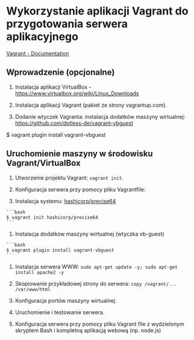 # Wykorzystanie aplikacji Vagrant do przygotowania serwera aplikacyjnego

[Vagrant - Documentation](https://www.vagrantup.com/docs/index.html)

## Wprowadzenie (opcjonalne)

1. Instalacja aplikacji VirtualBox - https://www.virtualbox.org/wiki/Linux_Downloads

1. Instalacja aplikacji Vagrant (pakiet ze strony vagrantup.com).

1. Dodanie wtyczek Vagranta: instalacja dodatków maszyny wirtualnej: https://github.com/dotless-de/vagrant-vbguest

  $ vagrant plugin install vagrant-vbguest

## Uruchomienie maszyny w środowisku Vagrant/VirtualBox

1. Utworzenie projektu Vagrant: `vagrant init`.

1. Konfiguracja serwera przy pomocy pliku Vagrantfile:

  1. Instalacja systemu: [hashicorp/precise64](https://app.vagrantup.com/hashicorp/boxes/precise64)

    ```bash
    $ vagrant init hashicorp/precise64
    ```

  1. Instalacja dodatków maszyny wirtualnej (wtyczka vb-guest)

   	```bash
   	$ vagrant plugin install vagrant-vbguest
   	```

  1. Instalacja serwera WWW: `sudo apt-get update -y; sudo apt-get install apache2 -y`


  1. Skopiowanie przykładowej strony do serwera: `copy /vagrant/...   /var/www/html`

  1. Konfiguracja portów maszyny wirtualnej.

  1. Uruchomienie i testowanie serwera.

1. Konfiguracja serwera przy pomocy pliku Vagrant file z wydzielonym skryptem Bash i kompletną aplikacją webową (np. node.js)
